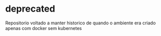# deprecated
Repositorio voltado a manter historico de quando o ambiente era criado apenas com docker sem kubernetes
